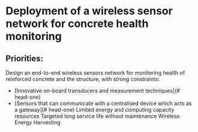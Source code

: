# Deployment of a wireless sensor network for concrete health monitoring

## Priorities:
Design an end-to-end wireless sensors network for monitoring health of reinforced concrete and the structure, with strong constraints: 
- [Innovative on-board transducers and measurement techniques](# head-one)
- [Sensors that can communicate with a centralised device which acts as a gateway](# head-one)
Limited energy and computing capacity resources
Targeted long service life without maintenance
Wireless Energy Harvesting
